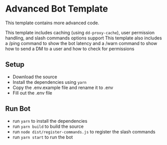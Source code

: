 # Advanced Bot Template

This template contains more advanced code.

This template includes caching (using `dd-proxy-cache`), user permission handling, and slash commands options support
This template also includes a /ping command to show the bot latency and a /warn command to show how to send a DM to a user and how to check for permissions

## Setup

- Download the source
- Install the dependencies using `yarn`
- Copy the .env.example file and rename it to .env
- Fill out the .env file

## Run Bot

- run `yarn` to install the dependencies
- run `yarn build` to build the source
- run `node dist/register-commands.js` to register the slash commands
- run `yarn start` to run the bot

